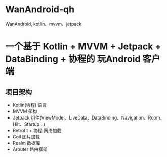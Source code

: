# WanAndroid-qh
WanAndroid, kotlin、mvvm、jetpack

# 一个基于 Kotlin + MVVM + Jetpack + DataBinding + 协程的 玩Android 客户端

## 项目架构
* Kotlin(协程) 语言
* MVVM 架构
* Jetpack 组件(ViewModel、LiveData、DataBinding、Navigation、Room、Hilt、Startup...)
* Retrofit + 协程 网络加载
* Coil 图片加载
* Realm 数据库
* Arouter 路由框架
